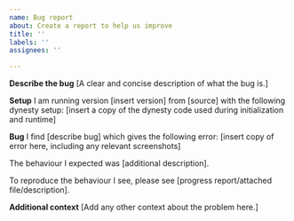 ```yaml
---
name: Bug report
about: Create a report to help us improve
title: ''
labels: ''
assignees: ''

---
```


**Describe the bug**
[A clear and concise description of what the bug is.]

**Setup**
I am running version [insert version] from [source] with the following dynesty setup:
[insert a copy of the dynesty code used during initialization and runtime] 

**Bug**
I find [describe bug] which gives the following error:
[insert copy of error here, including any relevant screenshots]

The behaviour I expected was [additional description].

To reproduce the behaviour I see, please see [progress report/attached file/description].

**Additional context**
[Add any other context about the problem here.]
